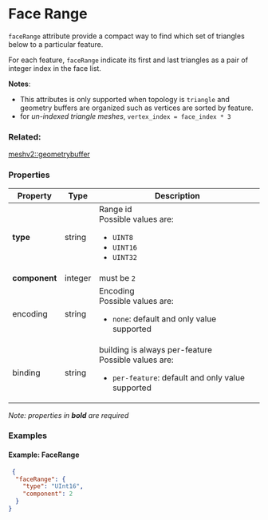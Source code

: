 # Face Range



`faceRange` attribute provide a compact way to find which set of triangles below to a particular feature.  

For each feature, `faceRange` indicate its first and last triangles as a pair of integer index in the face list. 

**Notes**:
- This attributes is only supported when topology is `triangle` and geometry buffers are organized such as vertices are sorted by feature. 
- for _un-indexed triangle meshes_, `vertex_index = face_index * 3 `

### Related:

[meshv2::geometrybuffer](geometrybuffer.md)
### Properties

| Property | Type | Description |
| --- | --- | --- |
| **type** | string | Range id <div>Possible values are:<ul><li>`UINT8`</li><li>`UINT16`</li><li>`UINT32`</li></ul></div> |
| **component** | integer | must be `2`  |
| encoding | string | Encoding<div>Possible values are:<ul><li>`none`: default and only value supported</li></ul></div> |
| binding | string | building is always per-feature<div>Possible values are:<ul><li>`per-feature`: default and only value supported</li></ul></div> |

*Note: properties in **bold** are required*

### Examples 

#### Example: FaceRange 

```json
 {
  "faceRange": {
    "type": "UInt16",
    "component": 2
  }
} 
```

